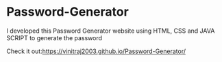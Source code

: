 # Password-Generator
I developed this Password Generator website using HTML, CSS and JAVA SCRIPT to generate the password



Check it out:https://vinitraj2003.github.io/Password-Generator/
